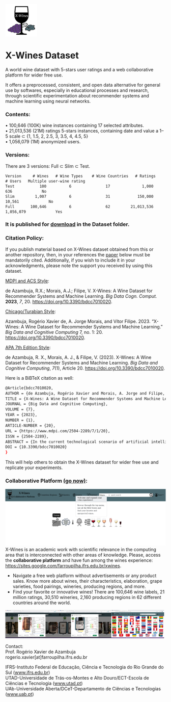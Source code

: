 ![X-Wines Dataset](x-wine-logo-100-color.png)
# X-Wines Dataset
A world wine dataset with 5-stars user ratings and a web collaborative platform for wider free use.

It offers a preprocessed, consistent, and open data alternative for general use by softwares, especially in educational processes and research, through scientific experimentation about recommender systems and machine learning using neural networks.

### Contents:

•	100,646 (100K) wine instances containing 17 selected attributes.<br>
•	21,013,536 (21M) ratings 5-stars instances, containing date and value a 1–5 scale ⊂ {1, 1.5, 2, 2.5, 3, 3.5, 4, 4.5, 5}<br>
•	1,056,079 (1M) anonymized users.<br>

### Versions:

There are 3 versions: Full ⊂ Slim ⊂ Test. 
```
Version     # Wines   # Wine Types    # Wine Countries   # Ratings      # Users   Multiple user-wine rating
Test           100          6               17              1,000          636             No
Slim         1,007          6               31            150,000       10,561             No
Full       100,646          6               62         21,013,536    1,056,079             Yes
```

### It is published for [download](Dataset/) in the Dataset folder.

### Citation Policy:
If you publish material based on X-Wines dataset obtained from this or another repository, then, in your references the [paper](https://www.mdpi.com/2504-2289/7/1/20) below must be mandatorily cited.
Additionally, if you wish to include it in your acknowledgments, please note the support you received by using this dataset.

<u>MDPI and ACS Style</u>:

de Azambuja, R.X.; Morais, A.J.; Filipe, V. X-Wines: A Wine Dataset for Recommender Systems and Machine Learning. <i>Big Data Cogn. Comput.</i> <b>2023</b>, <i>7</i>, 20. <a href="https://doi.org/10.3390/bdcc7010020" target="_blank">https://doi.org/10.3390/bdcc7010020</a>.

<u>Chicago/Turabian Style</u>:

Azambuja, Rogério Xavier de, A. Jorge Morais, and Vítor Filipe. 2023. “X-Wines: A Wine Dataset for Recommender Systems and Machine Learning.” <i>Big Data and Cognitive Computing</i> 7, no. 1: 20. <a href="https://doi.org/10.3390/bdcc7010020" target="_blank">https://doi.org/10.3390/bdcc7010020</a>.

<u>APA 7th Edition Style</u>:

de Azambuja, R. X., Morais, A. J., & Filipe, V. (2023). X-Wines: A Wine Dataset for Recommender Systems and Machine Learning. <i>Big Data and Cognitive Computing</i>, <i>7</i>(1), Article 20. <a href="https://doi.org/10.3390/bdcc7010020" target="_blank">https://doi.org/10.3390/bdcc7010020</a>.

Here is a BiBTeX citation as well:
```Bash
@Article{bdcc7010020,
AUTHOR = {de Azambuja, Rogério Xavier and Morais, A. Jorge and Filipe, Vítor},
TITLE = {X-Wines: A Wine Dataset for Recommender Systems and Machine Learning},
JOURNAL = {Big Data and Cognitive Computing},
VOLUME = {7},
YEAR = {2023},
NUMBER = {1},
ARTICLE-NUMBER = {20},
URL = {https://www.mdpi.com/2504-2289/7/1/20},
ISSN = {2504-2289},
ABSTRACT = {In the current technological scenario of artificial intelligence growth, especially using machine learning, large datasets are necessary. Recommender systems appear with increasing frequency with different techniques for information filtering. Few large wine datasets are available for use with wine recommender systems. This work presents X-Wines, a new and consistent wine dataset containing 100,000 instances and 21 million real evaluations carried out by users. Data were collected on the open Web in 2022 and pre-processed for wider free use. They refer to the scale 1&ndash;5 ratings carried out over a period of 10 years (2012&ndash;2021) for wines produced in 62 different countries. A demonstration of some applications using X-Wines in the scope of recommender systems with deep learning algorithms is also presented.},
DOI = {10.3390/bdcc7010020}
}
```
This will help others to obtain the X-Wines dataset for wider free use and replicate your experiments.

### Collaborative Platform [(go now)](https://sites.google.com/farroupilha.ifrs.edu.br/xwines):
![Collaborative Platform](interface.png)
X-Wines is an academic work with scientific relevance in the computing area that is interconnected with other areas of knowledge. Please, access the <b>collaborative platform</b> and have fun among the wines experience: <a href="https://sites.google.com/farroupilha.ifrs.edu.br/xwines" target="_blank">https://sites.google.com/farroupilha.ifrs.edu.br/xwines</a>. 
* Navigate a free web platform without advertisements or any product sales. Know more about wines, their characteristics, elaboration, grape varieties, food pairings, wineries, producing regions, and more.
* Find your favorite or innovative wines! There are 100,646 wine labels, 21 million ratings, 30,510 wineries, 2,160 producing regions in 62 different countries around the world.

<img src="xwines_06.png" alt="Wines characteristics" style="width:33%; height:33%;" /><img src="xwines_08.png" alt="Wines ratings" style="width:33%; height:33%;" /><img src="interface02.png" alt="Wines ratings" style="width:33%; height:33%;" />

Contact:<br>
Prof. Rogério Xavier de Azambuja<br>
rogerio.xavier[at]farroupilha.ifrs.edu.br

IFRS-Instituto Federal de Educação, Ciência e Tecnologia do Rio Grande do Sul (<a href='https://www.ifrs.edu.br' target='_blank'>www.ifrs.edu.br</a>)<br>
UTAD-Universidade de Trás-os-Montes e Alto Douro/ECT-Escola de Ciências e Tecnologia (<a href='https://www.utad.pt' target='_blank'>www.utad.pt</a>)<br> 
UAb-Universidade Aberta/DCeT-Departamento de Ciências e Tecnologias (<a href='https://www.uab.pt' target='_blank'>www.uab.pt</a>)<br>
 
